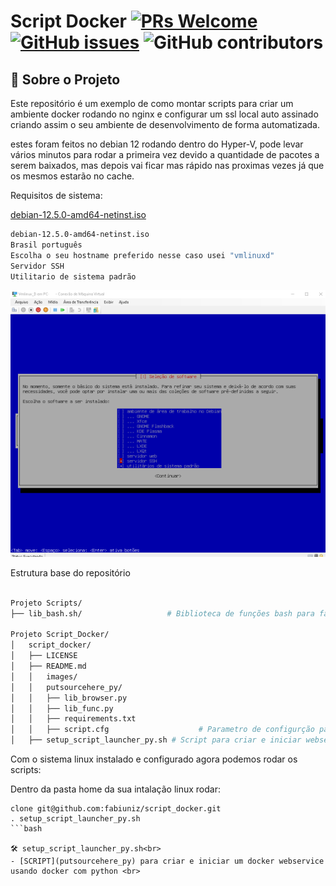 
# Script Docker [![PRs Welcome](https://img.shields.io/badge/PRs-welcome-brightgreen.svg?style=flat-square)](http://makeapullrequest.com) [![GitHub issues](https://img.shields.io/github/issues/fabiuniz/repo.svg)](https://github.com/fabiuniz/repo/issues) ![GitHub contributors](https://img.shields.io/github/contributors/fabiuniz/repo.svg)

## 🚀 Sobre o Projeto
Este repositório é um exemplo de como montar scripts para criar um ambiente docker rodando no nginx e configurar um ssl local auto assinado criando assim o seu ambiente de desenvolvimento de forma automatizada.

estes foram feitos no debian 12 rodando dentro do Hyper-V, pode levar vários minutos para rodar a primeira vez devido a quantidade de pacotes a serem baixados, mas depois vai ficar mas rápido nas proximas vezes já que os mesmos estarão no cache.<br> 

Requisitos de sistema:

[debian-12.5.0-amd64-netinst.iso](https://get.debian.org/images/archive/12.5.0/amd64/iso-cd/debian-12.5.0-amd64-netinst.iso)

```bash
debian-12.5.0-amd64-netinst.iso
Brasil português
Escolha o seu hostname preferido nesse caso usei "vmlinuxd"
Servidor SSH
Utilitario de sistema padrão
```
![Distribuição linux](images/debian-12.5.0-amd64-netinst.png)

Estrutura base do repositório 

```bash

Projeto Scripts/
├── lib_bash.sh/                   # Biblioteca de funções bash para facilitar reusando rotinas

Projeto Script_Docker/
│   script_docker/
│   ├── LICENSE
│   ├── README.md
│   │   images/
│   │   putsourcehere_py/
│   │   ├── lib_browser.py
│   │   ├── lib_func.py
│   │   ├── requirements.txt
│   │   ├── script.cfg                    # Parametro de configurção para iniciar script
│   ├── setup_script_launcher_py.sh # Script para criar e iniciar webservice usando docker  

``````

Com o sistema linux instalado e configurado agora podemos rodar os scripts:

Dentro da pasta home da sua intalação linux rodar: 

```
clone git@github.com:fabiuniz/script_docker.git
. setup_script_launcher_py.sh
```bash

🛠️ setup_script_launcher_py.sh<br> 
- [SCRIPT](putsourcehere_py) para criar e iniciar um docker webservice usando docker com python <br>
